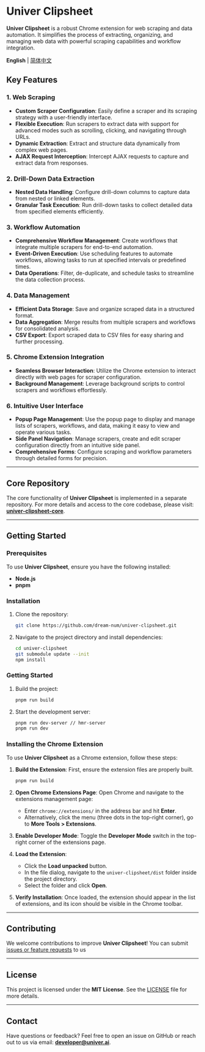 # Univer Clipsheet

**Univer Clipsheet** is a robust Chrome extension for web scraping and data automation. It simplifies the process of extracting, organizing, and managing web data with powerful scraping capabilities and workflow integration.

**English** | [简体中文](./README-zh.md)

## Key Features

### 1. Web Scraping

- **Custom Scraper Configuration**: Easily define a scraper and its scraping strategy with a user-friendly interface.
- **Flexible Execution**: Run scrapers to extract data with support for advanced modes such as scrolling, clicking, and navigating through URLs.
- **Dynamic Extraction**: Extract and structure data dynamically from complex web pages.
- **AJAX Request Interception**: Intercept AJAX requests to capture and extract data from responses.

### 2. Drill-Down Data Extraction

- **Nested Data Handling**: Configure drill-down columns to capture data from nested or linked elements.
- **Granular Task Execution**: Run drill-down tasks to collect detailed data from specified elements efficiently.

### 3. Workflow Automation

- **Comprehensive Workflow Management**: Create workflows that integrate multiple scrapers for end-to-end automation.
- **Event-Driven Execution**: Use scheduling features to automate workflows, allowing tasks to run at specified intervals or predefined times.
- **Data Operations**: Filter, de-duplicate, and schedule tasks to streamline the data collection process.

### 4. Data Management

- **Efficient Data Storage**: Save and organize scraped data in a structured format.
- **Data Aggregation**: Merge results from multiple scrapers and workflows for consolidated analysis.
- **CSV Export**: Export scraped data to CSV files for easy sharing and further processing.

### 5. Chrome Extension Integration

- **Seamless Browser Interaction**: Utilize the Chrome extension to interact directly with web pages for scraper configuration.
- **Background Management**: Leverage background scripts to control scrapers and workflows effortlessly.

### 6. Intuitive User Interface

- **Popup Page Management**: Use the popup page to display and manage lists of scrapers, workflows, and data, making it easy to view and operate various tasks.
- **Side Panel Navigation**: Manage scrapers, create and edit scraper configuration directly from an intuitive side panel.
- **Comprehensive Forms**: Configure scraping and workflow parameters through detailed forms for precision.

---

## Core Repository

The core functionality of **Univer Clipsheet** is implemented in a separate repository.
For more details and access to the core codebase, please visit:
**[univer-clipsheet-core](https://github.com/dream-num/univer-clipsheet-core)**.

---

## Getting Started

### Prerequisites

To use **Univer Clipsheet**, ensure you have the following installed:

- **Node.js**
- **pnpm**

### Installation

1. Clone the repository:

   ```bash
   git clone https://github.com/dream-num/univer-clipsheet.git
   ```

2. Navigate to the project directory and install dependencies:

   ```bash
   cd univer-clipsheet
   git submodule update --init
   npm install
   ```

### Getting Started

1. Build the project:

   ```bash
   pnpm run build
   ```

2. Start the development server:

   ```bash
   pnpm run dev-server // hmr-server
   pnpm run dev
   ```

### Installing the Chrome Extension

To use **Univer Clipsheet** as a Chrome extension, follow these steps:

1. **Build the Extension**:
   First, ensure the extension files are properly built.

   ```bash
   pnpm run build
   ```

2. **Open Chrome Extensions Page**:
   Open Chrome and navigate to the extensions management page:
   - Enter `chrome://extensions/` in the address bar and hit **Enter**.
   - Alternatively, click the menu (three dots in the top-right corner), go to **More Tools > Extensions**.

3. **Enable Developer Mode**:
   Toggle the **Developer Mode** switch in the top-right corner of the extensions page.

4. **Load the Extension**:
   - Click the **Load unpacked** button.
   - In the file dialog, navigate to the `univer-clipsheet/dist` folder inside the project directory.
   - Select the folder and click **Open**.

5. **Verify Installation**:
   Once loaded, the extension should appear in the list of extensions, and its icon should be visible in the Chrome toolbar.

---

## Contributing

We welcome contributions to improve **Univer Clipsheet**!
You can submit [issues or feature requests](https://github.com/dream-num/univer-clipsheet/issues?q=sort%3Aupdated-desc+is%3Aissue+is%3Aopen) to us

---

## License

This project is licensed under the **MIT License**. See the [LICENSE](./LICENSE) file for more details.

---

## Contact

Have questions or feedback?
Feel free to open an issue on GitHub or reach out to us via email: **[developer@univer.ai](mailto:developer@univer.ai)**.

